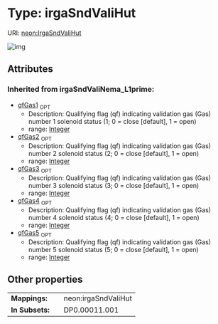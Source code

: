 
# Type: irgaSndValiHut




URI: [neon:IrgaSndValiHut](https://data.neonscience.org/IrgaSndValiHut)


![img](http://yuml.me/diagram/nofunky;dir:TB/class/)

## Attributes


### Inherited from irgaSndValiNema_L1prime:

 * [qfGas1](qfGas1.md)  <sub>OPT</sub>
    * Description: Qualifying flag (qf) indicating validation gas (Gas) number 1 solenoid status (1; 0 = close [default], 1 = open)
    * range: [Integer](types/Integer.md)
 * [qfGas2](qfGas2.md)  <sub>OPT</sub>
    * Description: Qualifying flag (qf) indicating validation gas (Gas) number 2 solenoid status (2; 0 = close [default], 1 = open)
    * range: [Integer](types/Integer.md)
 * [qfGas3](qfGas3.md)  <sub>OPT</sub>
    * Description: Qualifying flag (qf) indicating validation gas (Gas) number 3 solenoid status (3; 0 = close [default], 1 = open)
    * range: [Integer](types/Integer.md)
 * [qfGas4](qfGas4.md)  <sub>OPT</sub>
    * Description: Qualifying flag (qf) indicating validation gas (Gas) number 4 solenoid status (4; 0 = close [default], 1 = open)
    * range: [Integer](types/Integer.md)
 * [qfGas5](qfGas5.md)  <sub>OPT</sub>
    * Description: Qualifying flag (qf) indicating validation gas (Gas) number 5 solenoid status (5; 0 = close [default], 1 = open)
    * range: [Integer](types/Integer.md)

## Other properties

|  |  |  |
| --- | --- | --- |
| **Mappings:** | | neon:irgaSndValiHut |
| **In Subsets:** | | DP0.00011.001 |

